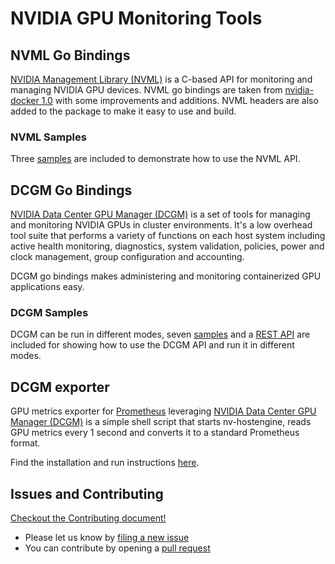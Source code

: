 # NVIDIA GPU Monitoring Tools

## NVML Go Bindings

[NVIDIA Management Library (NVML)](https://docs.nvidia.com/deploy/nvml-api/nvml-api-reference.html#nvml-api-reference) is a C-based API for monitoring and managing NVIDIA GPU devices. 
NVML go bindings are taken from [nvidia-docker 1.0](https://github.com/NVIDIA/nvidia-docker/tree/1.0) with some improvements and additions. NVML headers are also added to the package to make it easy to use and build.

### NVML Samples
Three [samples](https://github.com/raz-bn/k8s-gpu-monitor/blob/master/bindings/go/samples/nvml/README.md) are included to demonstrate how to use the NVML API.


## DCGM Go Bindings

[NVIDIA Data Center GPU Manager (DCGM)](https://developer.nvidia.com/data-center-gpu-manager-dcgm) is a set of tools for managing and monitoring NVIDIA GPUs in cluster environments. It's a low overhead tool suite that performs a variety of functions on each host system including active health monitoring, diagnostics, system validation, policies, power and clock management, group configuration and accounting.

DCGM go bindings makes administering and monitoring containerized GPU applications easy.

### DCGM Samples

DCGM can be run in different modes, seven [samples](https://github.com/raz-bn/k8s-gpu-monitor/blob/master/bindings/go/samples/dcgm/README.md) and a [REST API](https://github.com/raz-bn/k8s-gpu-monitor/blob/master/bindings/go/samples/dcgm/restApi/README.md) are included for showing how to use the DCGM API and run it in different modes.


## DCGM exporter

GPU metrics exporter for [Prometheus](https://prometheus.io/) leveraging [NVIDIA Data Center GPU Manager (DCGM)](https://developer.nvidia.com/data-center-gpu-manager-dcgm) is a simple shell script that starts nv-hostengine, reads GPU metrics every 1 second and converts it to a standard Prometheus format.

Find the installation and run instructions [here](https://github.com/raz-bn/k8s-gpu-monitor/blob/master/exporters/prometheus-dcgm/README.md).

## Issues and Contributing

[Checkout the Contributing document!](CONTRIBUTING.md)

* Please let us know by [filing a new issue](https://github.com/raz-bn/k8s-gpu-monitor/issues/new)
* You can contribute by opening a [pull request](https://help.github.com/articles/using-pull-requests/)
